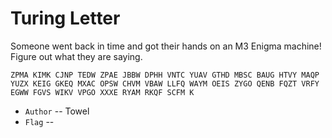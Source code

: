 # Turing Letter
Someone went back in time and got their hands on an M3 Enigma machine!
Figure out what they are saying.

`ZPMA KIMK CJNP TEDW ZPAE JBBW DPHH VNTC YUAV GTHD MBSC BAUG HTVY MAQP YUZX KEIG GKEQ MXAC OPSW CHVM VBAW LLFQ WAYM OEIS ZYGO QENB FQZT VRFY EGWW FGVS WIKV VPGO XXXE RYAM RKQF SCFM K`

* `Author` -- Towel
* `Flag` -- 

